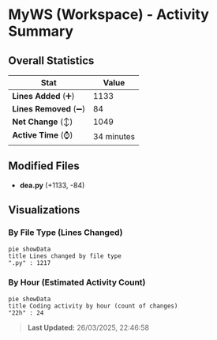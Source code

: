 # MyWS (Workspace) - Activity Summary 

## Overall Statistics

| Stat                   | Value                                                             |
| ---------------------- | ----------------------------------------------------------------- |
| **Lines Added** (➕)   | 1133                                          |
| **Lines Removed** (➖) | 84                                        |
| **Net Change** (↕)    | 1049                |
| **Active Time** (⌚)   | 34 minutes |


## Modified Files
- **dea.py** (+1133, -84)

## Visualizations

### By File Type (Lines Changed)

```mermaid
pie showData
title Lines changed by file type
".py" : 1217
```

### By Hour (Estimated Activity Count)

```mermaid
pie showData
title Coding activity by hour (count of changes)
"22h" : 24
```


> **Last Updated:** 26/03/2025, 22:46:58